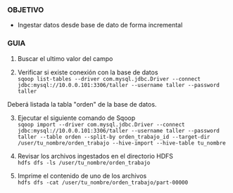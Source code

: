 ### OBJETIVO
* Ingestar datos desde base de dato de forma incremental

### GUIA
1. Buscar el ultimo valor del campo 

2. Verificar si existe conexión con la base de datos    
`sqoop list-tables --driver com.mysql.jdbc.Driver --connect jdbc:mysql://10.0.0.101:3306/taller --username taller --password taller`

Deberá listada la tabla "orden" de la base de datos.  

3. Ejecutar el siguiente comando de Sqoop  
`sqoop import --driver com.mysql.jdbc.Driver --connect jdbc:mysql://10.0.0.101:3306/taller --username taller --password taller --table orden --split-by orden_trabajo_id --target-dir /user/tu_nombre/orden_trabajo --hive-import --hive-table tu_nombre`

4. Revisar los archivos ingestados en el directorio HDFS  
`hdfs dfs -ls /user/tu_nombre/orden_trabajo`

5. Imprime el contenido de uno de los archivos  
`hdfs dfs -cat /user/tu_nombre/orden_trabajo/part-00000`


